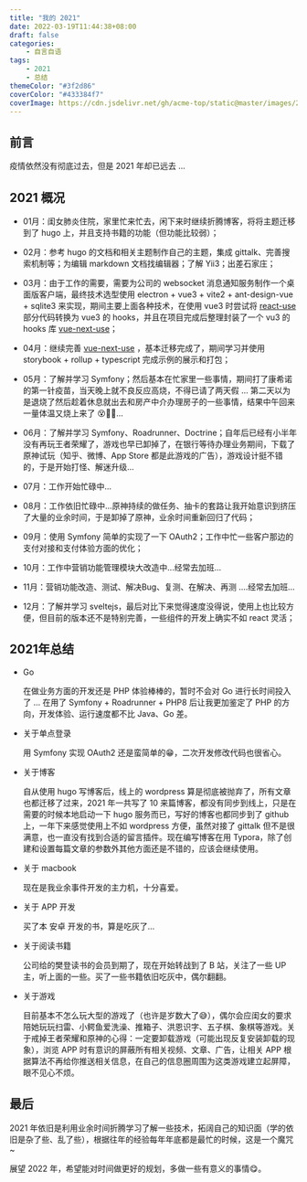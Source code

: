 ```yaml
---
title: "我的 2021"
date: 2022-03-19T11:44:38+08:00
draft: false
categories:
    - 自言自语
tags:
    - 2021
    - 总结
themeColor: "#3f2d86"
coverColor: "#433384f7"
coverImage: https://cdn.jsdelivr.net/gh/acme-top/static@master/images/2021/04/20210410230918-cover.png;%20charset=utf-8
---
```


## 前言

疫情依然没有彻底过去，但是 2021 年却已远去 ...


## 2021 概况

- 01月：闺女肺炎住院，家里忙来忙去，闲下来时继续折腾博客，将将主题迁移到了 hugo 上，并且支持书籍的功能（但功能比较弱）；

- 02月：参考 hugo 的文档和相关主题制作自己的主题，集成 gittalk、完善搜索机制等；为编辑 markdown 文档找编辑器；了解 Yii3；出差石家庄；
- 03月：由于工作的需要，需要为公司的 websocket 消息通知服务制作一个桌面版客户端，最终技术选型使用 electron + vue3 + vite2 + ant-design-vue + sqlite3 来实现，期间主要上面各种技术，在使用 vue3 时尝试将 [react-use](https://github.com/streamich/react-use) 部分代码转换为 vue3 的 hooks，并且在项目完成后整理封装了一个 vu3 的 hooks 库 [vue-next-use](https://github.com/niqingyang/vue-next-use)；
- 04月：继续完善  [vue-next-use](https://github.com/niqingyang/vue-next-use) ，基本迁移完成了，期间学习并使用 storybook + rollup + typescript 完成示例的展示和打包；
- 05月：了解并学习 Symfony；然后基本在忙家里一些事情，期间打了康希诺的第一针疫苗，当天晚上就不良反应高烧，不得已请了两天假 ... 第二天以为是退烧了然后趁着休息就出去和房产中介办理房子的一些事情，结果中午回来一量体温又烧上来了 😵🤒🤯...
- 06月：了解并学习 Symfony、Roadrunner、Doctrine；自年后已经有小半年没有再玩王者荣耀了，游戏也早已卸掉了，在银行等待办理业务期间，下载了原神试玩（知乎、微博、App Store 都是此游戏的广告），游戏设计挺不错的，于是开始打怪、解迷升级...
- 07月：工作开始忙碌中...
- 08月：工作依旧忙碌中...原神持续的做任务、抽卡的套路让我开始意识到挤压了大量的业余时间，于是卸掉了原神，业余时间重新回归了代码；
- 09月：使用 Symfony 简单的实现了一下 OAuth2；工作中忙一些客户那边的支付对接和支付体验方面的优化；
- 10月：工作中营销功能管理模块大改造中...经常去加班...
- 11月：营销功能改造、测试、解决Bug、复测、在解决、再测 ....经常去加班...
- 12月：了解并学习 sveltejs，最后对比下来觉得速度没得说，使用上也比较方便，但目前的版本还不是特别完善，一些组件的开发上确实不如 react 灵活；

## 2021年总结



- Go

  在做业务方面的开发还是 PHP 体验棒棒的，暂时不会对 Go 进行长时间投入了 ... 在用了 Symfony + Roadrunner + PHP8 后让我更加鉴定了 PHP 的方向，开发体验、运行速度都不比 Java、Go 差。

- 关于单点登录

  用 Symfony 实现 OAuth2 还是蛮简单的😁，二次开发修改代码也很省心。

- 关于博客

  自从使用 hugo 写博客后，线上的 wordpress 算是彻底被抛弃了，所有文章也都迁移了过来，2021 年一共写了 10 来篇博客，都没有同步到线上，只是在需要的时候本地启动一下 hugo 服务而已，写好的博客也都同步到了 github 上，一年下来感觉使用上不如 wordpress 方便，虽然对接了 gittalk 但不是很满意，也一直没有找到合适的留言插件。现在编写博客在用 Typora，除了创建和设置每篇文章的参数外其他方面还是不错的，应该会继续使用。

- 关于 macbook

  现在是我业余事件开发的主力机，十分喜爱。

- 关于 APP 开发

  买了本 安卓 开发的书，算是吃灰了...

- 关于阅读书籍

  公司给的樊登读书的会员到期了，现在开始转战到了 B 站，关注了一些 UP 主，听上面的一些。买了一些书籍依旧吃灰中，偶尔翻翻。

- 关于游戏

  目前基本不怎么玩大型的游戏了（也许是岁数大了😅），偶尔会应闺女的要求陪她玩玩扫雷、小鳄鱼爱洗澡、推箱子、洪恩识字、五子棋、象棋等游戏。关于戒掉王者荣耀和原神的心得：一定要卸载游戏（可能出现反复安装卸载的现象），浏览 APP 时有意识的屏蔽所有相关视频、文章、广告，让相关 APP 根据算法不再给你推送相关信息，在自己的信息圈周围为这类游戏建立起屏障，眼不见心不烦。



## 最后



2021 年依旧是利用业余时间折腾学习了解一些技术，拓阔自己的知识面（学的依旧是杂了些、乱了些），根据往年的经验每年年底都是最忙的时候，这是一个魔咒~

展望 2022 年，希望能对时间做更好的规划，多做一些有意义的事情😋。

